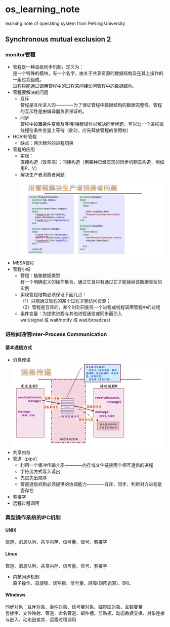 # os_learning_note
learning note of operating system from PeKing University
## Synchronous mutual exclusion 2
### monitor管程
* 管程是一种高级同步机制，定义为：<br>
是一个特殊的模块，有一个名字，由关于共享资源的数据结构及在其上操作的一组过程组成。<br>
进程只能通过调用管程中的过程来间接访问管程中的数据结构。
* 管程要解决的问题
    - 互斥<br>
        管程是互斥进入的————为了保证管程中数据结构的数据完整性，管程的互斥性是由编译器负责保证的。<br>
    - 同步<br>
        管程中设置条件变量及等待/唤醒操作以解决同步问题，可以让一个进程或线程在条件变量上等待（此时，应先释放管程的使用权）<br>
* HOARE管程
    - 缺点：两次额外的进程切换
* 管程的应用
    - 实现：<br>
    直接构造（效率高）；间接构造（用某种已经实现的同步机制去构造，例如用P、V）
    - 解决生产者消费者问题<br>
    ![pipeline_consumer](https://github.com/sjtujw/os_learning_note/raw/master/img/pipeline_consumer.jpg)
* MESA管程
* 管程小结
    - 管程：抽象数据类型<br>
    有一个明确定义的操作集合，通过它且只有通过它才能操纵该数据类型的实例<br>
    - 实现管程结构必须保证下面几点：<br>
    （1）只能通过管程的某个过程才能访问资源；<br>
    （2）管程是互斥的，某个时刻只能有一个进程或线程调用管程中的过程<br>
    - 条件变量：为提供进程与其他进程通信或同步而引入<br>
    wait/signal 或 wait/notify 或 wait/broadcast
### 进程间通信Inter-Process Communication
#### 基本通信方式
* 消息传递
![mesg_deliv](https://github.com/sjtujw/os_learning_note/raw/master/img/mesg_deliv.jpg)
* 共享内存
* 管道（pipe）
    - 利用一个缓冲传输介质————内存或文件链接两个相互通信的进程
    - 字符流方式写入读出
    - 先进先出顺序
    - 管道通信机制必须提供的协调能力————互斥、同步、判断对方进程是否存在
* 套接字
* 远程过程调用
### 典型操作系统的IPC机制
#### UNIX
管道、消息队列、共享内存、信号量、信号、套接字
#### Linux
管道、消息队列、共享内存、信号量、信号、套接字
* 内核同步机制<br>
原子操作、自旋锁、读写锁、信号量、屏障(矩阵运算)、BKL
#### Windows
同步对象：互斥对象、事件对象、信号量对象、临界区对象、互锁变量<br>
套接字、文件映射、管道、命名管道、邮件槽、剪贴板、动态数据交换、对象连接与嵌入、动态链接库、远程过程调用<br>